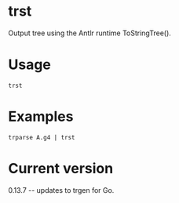 # trst

Output tree using the Antlr runtime ToStringTree().

# Usage

    trst

# Examples

    trparse A.g4 | trst

# Current version

0.13.7 -- updates to trgen for Go.
